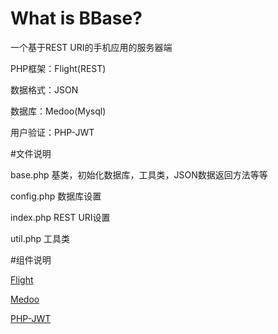 # What is BBase?

一个基于REST URI的手机应用的服务器端

PHP框架：Flight(REST)

数据格式：JSON

数据库：Medoo(Mysql)

用户验证：PHP-JWT


#文件说明

base.php 基类，初始化数据库，工具类，JSON数据返回方法等等

config.php 数据库设置

index.php REST URI设置

util.php 工具类


#组件说明


[Flight](http://flightphp.com/)

[Medoo](http://medoo.lvtao.net/)

[PHP-JWT](https://github.com/firebase/php-jwt)
